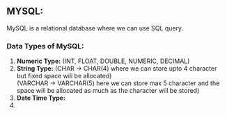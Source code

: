 ## MYSQL:
MySQL is a relational database where we can use SQL query.

### Data Types of MySQL:
1. **Numeric Type:** (INT, FLOAT, DOUBLE, NUMERIC, DECIMAL)
2. **String Type:**
(CHAR -> CHAR(4) where we can store upto 4 character but fixed space will be allocated) <br>
(VARCHAR -> VARCHAR(5) here we can store max 5 character and the space will be allocated as much
 as the character will be stored) <br>
4. **Date Time Type:**
5. 
